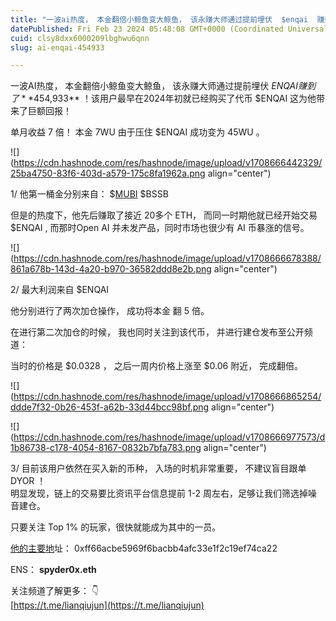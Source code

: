 ```yaml
---
title: "一波ai热度， 本金翻倍小鲸鱼变大鲸鱼， 该永赚大师通过提前埋伏  $enqai  赚到了 $454,933 ！"
datePublished: Fri Feb 23 2024 05:48:08 GMT+0000 (Coordinated Universal Time)
cuid: clsy8dxx6000209lbghwu6qnn
slug: ai-enqai-454933

---
```


一波AI热度， 本金翻倍小鲸鱼变大鲸鱼， 该永赚大师通过提前埋伏 $ENQAI 赚到了 **$454,933** ！该用户最早在2024年初就已经购买了代币 $ENQAI 这为他带来了巨额回报！

单月收益 7 倍！ 本金 7WU 由于压住 $ENQAI 成功变为 45WU 。  
  

![](https://cdn.hashnode.com/res/hashnode/image/upload/v1708666442329/25ba4750-83f6-403d-a579-175c8fa1962a.png align="center")

1/ 他第一桶金分别来自： $[MUBI](https://app.zerion.io/tokens/MUBI-93dde021-d254-4b63-bb73-0cc2e1d0c6ea?address=0xff66acbe5969f6bacbb4afc33e1f2c19ef74ca22) $BSSB

但是的热度下，他先后赚取了接近 20多个 ETH， 而同一时期他就已经开始交易 $ENQAI , 而那时Open AI 并未发产品，同时市场也很少有 AI 币暴涨的信号。

![](https://cdn.hashnode.com/res/hashnode/image/upload/v1708666678388/861a678b-143d-4a20-b970-36582ddd8e2b.png align="center")

2/ 最大利润来自 $ENQAI

他分别进行了两次加仓操作， 成功将本金 翻 5 倍。  
  
在进行第二次加仓的时候， 我也同时关注到该代币， 并进行建仓发布至公开频道：  
  
当时的价格是 $0.0328 ， 之后一周内价格上涨至 $0.06 附近， 完成翻倍。  

![](https://cdn.hashnode.com/res/hashnode/image/upload/v1708666865254/ddde7f32-0b26-453f-a62b-33d44bcc98bf.png align="center")

![](https://cdn.hashnode.com/res/hashnode/image/upload/v1708666977573/d1b86738-c178-4054-8167-0832b7bfa783.png align="center")

3/ 目前该用户依然在买入新的币种， 入场的时机非常重要， 不建议盲目跟单 DYOR ！  
明显发现，链上的交易要比资讯平台信息提前 1-2 周左右，足够让我们筛选掉噪音建仓。  
  
只要关注 Top 1% 的玩家，很快就能成为其中的一员。  
  
[他的主要地](https://twitter.com/hashtag/%E6%B0%B8%E8%B5%9A%E5%A4%A7%E5%B8%88?src=hashtag_click)址： 0xff66acbe5969f6bacbb4afc33e1f2c19ef74ca22  
  
ENS： **spyder0x.eth**  

关注频道了解更多： 👇  
[https://t.me/lianqiujun](https://t.me/lianqiujun)